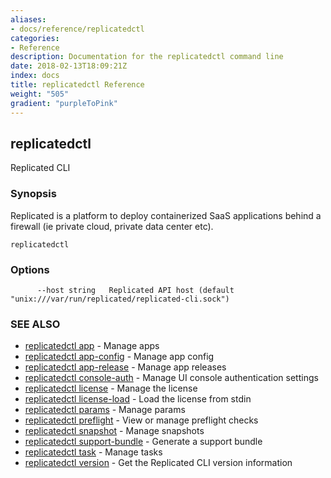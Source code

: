 ```yaml
---
aliases:
- docs/reference/replicatedctl
categories:
- Reference
description: Documentation for the replicatedctl command line
date: 2018-02-13T18:09:21Z
index: docs
title: replicatedctl Reference
weight: "505"
gradient: "purpleToPink"
---
```


## replicatedctl

Replicated CLI

### Synopsis


Replicated is a platform to deploy containerized SaaS applications behind a firewall (ie private cloud, private data center etc).

```
replicatedctl
```

### Options

```
      --host string   Replicated API host (default "unix:///var/run/replicated/replicated-cli.sock")
```

### SEE ALSO
* [replicatedctl app](/api/replicatedctl/replicatedctl_app/)	 - Manage apps
* [replicatedctl app-config](/api/replicatedctl/replicatedctl_app-config/)	 - Manage app config
* [replicatedctl app-release](/api/replicatedctl/replicatedctl_app-release/)	 - Manage app releases
* [replicatedctl console-auth](/api/replicatedctl/replicatedctl_console-auth/)	 - Manage UI console authentication settings
* [replicatedctl license](/api/replicatedctl/replicatedctl_license/)	 - Manage the license
* [replicatedctl license-load](/api/replicatedctl/replicatedctl_license-load/)	 - Load the license from stdin
* [replicatedctl params](/api/replicatedctl/replicatedctl_params/)	 - Manage params
* [replicatedctl preflight](/api/replicatedctl/replicatedctl_preflight/)	 - View or manage preflight checks
* [replicatedctl snapshot](/api/replicatedctl/replicatedctl_snapshot/)	 - Manage snapshots
* [replicatedctl support-bundle](/api/replicatedctl/replicatedctl_support-bundle/)	 - Generate a support bundle
* [replicatedctl task](/api/replicatedctl/replicatedctl_task/)	 - Manage tasks
* [replicatedctl version](/api/replicatedctl/replicatedctl_version/)	 - Get the Replicated CLI version information

